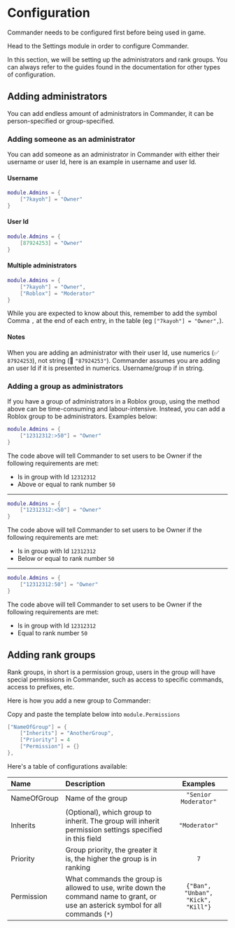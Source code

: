 # Configuration

Commander needs to be configured first before being used in game.

Head to the Settings module in order to configure Commander.

In this section, we will be setting up the administrators and rank groups. You can always refer to the guides found in the documentation for other types of configuration.

## Adding administrators
You can add endless amount of administrators in Commander, it can be person-specified or group-specified.

### Adding someone as an administrator
You can add someone as an administrator in Commander with either their username or user Id, here is an example in username and user Id.

#### Username
```lua
module.Admins = {
    ["7kayoh"] = "Owner"
}
```

#### User Id
```lua
module.Admins = {
    [87924253] = "Owner"
}
```

#### Multiple administrators
```lua
module.Admins = {
    ["7kayoh"] = "Owner",
    ["Roblox"] = "Moderator"
}
```

While you are expected to know about this, remember to add the symbol Comma `,` at the end of each entry, in the table (eg `["7kayoh"] = "Owner",`).

#### Notes
When you are adding an administrator with their user Id, use numerics (:white_check_mark: `87924253`), not string (:no_entry_sign: `"87924253"`). Commander assumes you are adding an user Id if it is presented in numerics. Username/group if in string.

### Adding a group as administrators
If you have a group of administrators in a Roblox group, using the method above can be time-consuming and labour-intensive. Instead, you can add a Roblox group to be administrators. Examples below:

```lua
module.Admins = {
    ["12312312:>50"] = "Owner"
}
```
The code above will tell Commander to set users to be Owner if the following requirements are met:

- Is in group with Id `12312312`
- Above or equal to rank number `50`

___

```lua
module.Admins = {
    ["12312312:<50"] = "Owner"
}
```
The code above will tell Commander to set users to be Owner if the following requirements are met:

- Is in group with Id `12312312`
- Below or equal to rank number `50`

___

```lua
module.Admins = {
    ["12312312:50"] = "Owner"
}
```
The code above will tell Commander to set users to be Owner if the following requirements are met:

- Is in group with Id `12312312`
- Equal to rank number `50`

## Adding rank groups
Rank groups, in short is a permission group, users in the group will have special permissions in Commander, such as access to specific commands, access to prefixes, etc.

Here is how you add a new group to Commander:

Copy and paste the template below into `module.Permissions`

```lua
["NameOfGroup"] = {
    ["Inherits"] = "AnotherGroup",
    ["Priority"] = 4
    ["Permission"] = {}
},
```

Here's a table of configurations available:

|Name|Description|Examples|
|:-|:-|:-:|
|NameOfGroup|Name of the group|`"Senior Moderator"`|
|Inherits|(Optional), which group to inherit. The group will inherit permission settings specified in this field|`"Moderator"`|
|Priority|Group priority, the greater it is, the higher the group is in ranking|`7`|
|Permission|What commands the group is allowed to use, write down the command name to grant, or use an asterick symbol for all commands (`*`)|`{"Ban", "Unban", "Kick", "Kill"}`|